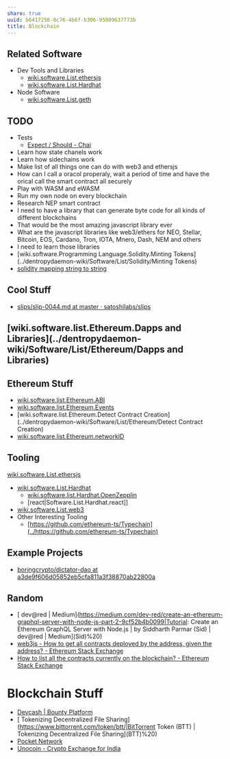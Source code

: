 ```yaml
---
share: true
uuid: b6417256-0c76-4b6f-b306-95009637773b
title: Blockchain
---
```

## Related Software

* Dev Tools and Libraries
  * [wiki.software.List.ethersjs](../dentropydaemon-wiki/Software/List/ethersjs)
  * [wiki.software.List.Hardhat](../dentropydaemon-wiki/Software/List/Hardhat)
* Node Software
  * [wiki.software.List.geth](../dentropydaemon-wiki/Software/List/geth)

## TODO

* Tests
  * [Expect / Should - Chai](https://www.chaijs.com/api/bdd/)
* Learn how state chanels work
* Learn how sidechains work
* Make list of all things one can do with web3 and ethersjs
* How can I call a oracol properaly, wait a period of time and have the orical call the smart contract all securely
* Play with WASM and eWASM
* Run my own node on every blockchain
* Research NEP smart contract
* I need to have a library that can generate byte code for all kinds of different blockchains
* That would be the most amazing javascript library ever
* What are the javascript libraries like web3/ethers for NEO, Stellar, Bitcoin, EOS, Cardano, Tron, IOTA, Mnero, Dash, NEM and others
* I need to learn those libraries
* [wiki.software.Programming Language.Solidity.Minting Tokens](../dentropydaemon-wiki/Software/List/Solidity/Minting Tokens)
* [solidity mapping string to string](https://gist.github.com/brianonn/ec7cc6367997093e475632daa81f4027)

## Cool Stuff

* [slips/slip-0044.md at master · satoshilabs/slips](https://github.com/satoshilabs/slips/blob/master/slip-0044.md)

## [wiki.software.list.Ethereum.Dapps and Libraries](../dentropydaemon-wiki/Software/List/Ethereum/Dapps and Libraries)

## Ethereum Stuff

* [wiki.software.list.Ethereum.ABI](../dentropydaemon-wiki/Software/List/Ethereum/ABI)
* [wiki.software.list.Ethereum.Events](../dentropydaemon-wiki/Software/List/Ethereum/Events)
* [wiki.software.list.Ethereum.Detect Contract Creation](../dentropydaemon-wiki/Software/List/Ethereum/Detect Contract Creation)
* [wiki.software.list.Ethereum.networkID](../dentropydaemon-wiki/Software/List/Ethereum/networkID)

## Tooling

[wiki.software.List.ethersjs](../dentropydaemon-wiki/Software/List/ethersjs)
* [wiki.software.List.Hardhat](../dentropydaemon-wiki/Software/List/Hardhat)
  * [wiki.software.list.Hardhat.OpenZepplin](../dentropydaemon-wiki/Software/List/Hardhat/OpenZepplin)
  * [react|Software.List.Hardhat.react]]
* [wiki.software.List.web3](../dentropydaemon-wiki/Software/List/web3)
* Other Interesting Tooling
  * [https://github.com/ethereum-ts/Typechain](../https://github.com/ethereum-ts/Typechain)

## Example Projects

* [boringcrypto/dictator-dao at a3de9f606d05852eb5cfa811a3f38870ab22800a](https://github.com/boringcrypto/dictator-dao/tree/a3de9f606d05852eb5cfa811a3f38870ab22800a)

## Random

* [ dev@red | Medium](https://medium.com/dev-red/create-an-ethereum-graphql-server-with-node-js-part-2-9cf52b4b0099|Tutorial: Create an Ethereum GraphQL Server with Node.js | by Siddharth Parmar (Sid) | dev@red | Medium](Sid)%20)
* [web3js - How to get all contracts deployed by the address, given the address? - Ethereum Stack Exchange](https://ethereum.stackexchange.com/questions/62695/how-to-get-all-contracts-deployed-by-the-address-given-the-address/62725)
* [How to list all the contracts currently on the blockchain? - Ethereum Stack Exchange](https://ethereum.stackexchange.com/questions/6672/how-to-list-all-the-contracts-currently-on-the-blockchain)
# Blockchain Stuff

* [Devcash | Bounty Platform](https://xdai.devcash.dev/bountyplatform)
* [ Tokenizing Decentralized File Sharing](https://www.bittorrent.com/token/btt/|BitTorrent Token (BTT) | Tokenizing Decentralized File Sharing](BTT)%20)
* [Pocket Network](https://www.pokt.network/)
* [Unocoin - Crypto Exchange for India](https://www.unocoin.com/in)